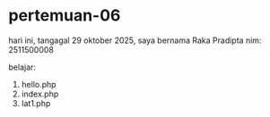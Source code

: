 # pertemuan-06

hari ini, tangagal 29 oktober 2025, saya bernama Raka Pradipta
nim: 2511500008

belajar:
<ol>
<li>hello.php</li>
<li>index.php</li>
<li>lat1.php</li>
</ol>